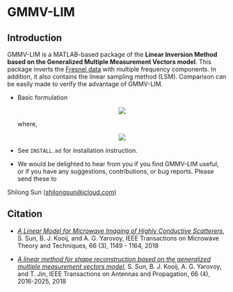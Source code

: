GMMV-LIM
========

Introduction
------------

GMMV-LIM is a MATLAB-based package of the **Linear Inversion Method based on the Generalized Multiple Measurement Vectors model**. This package inverts the [Fresnel data](http://www.fresnel.fr/3Ddatabase/) with multiple frequency components. In addition, it also contains the linear sampling method (LSM). Comparison can be easily made to verify the advantage of GMMV-LIM. 

- Basic formulation

	<div align=center><img src="http://latex.codecogs.com/gif.latex?%5Cmin%5C%20%5Ckappa%28J%29%20%5Cquad%20%5Ctext%7Bs.%20t.%7D%5C%20%5Cleft%5C%7C%5CPhi%20%5Ccdot%20J%20-%20Y%5Cright%5C%7C_F%20%5Cleq%20%5Ctilde%7B%5Csigma%7D"/></div>

	where,

	<div align=center><img src="http://latex.codecogs.com/gif.latex?%5Ckappa%28J%29%3D%5C%7CJ%5C%7C_%7B1%2C2%7D%3A%3D%5Csum_%7Bn%3D1%7D%5EN%5Cleft%5C%7CJ_%7Bn%2C%3A%7D%5ET%5Cright%5C%7C_2"/></div>

- See `INSTALL.md` for installation instruction.


- We would be delighted to hear from you if you find GMMV-LIM useful, or if you have any suggestions, contributions, or bug reports. Please send these to

Shilong Sun (shilongsun@icloud.com)


Citation
--------

- [*A Linear Model for Microwave Imaging of Highly Conductive Scatterers*](https://ieeexplore.ieee.org/stamp/stamp.jsp?arnumber=8123524), S. Sun, B. J. Kooij, and A. G. Yarovoy, IEEE Transactions on Microwave Theory and Techniques, 66 (3), 1149 - 1164, 2018

- [*A linear method for shape reconstruction based on the generalized multiple measurement vectors model*](https://ieeexplore.ieee.org/stamp/stamp.jsp?arnumber=8292840), S. Sun, B. J. Kooij, A. G. Yarovoy, and T. Jin, IEEE Transactions on Antennas and Propagation, 66 (4), 2016-2025, 2018
